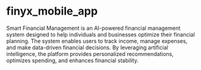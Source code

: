 # finyx_mobile_app

Smart Financial Management is an AI-powered financial management 
system designed to help individuals and businesses optimize their financial 
planning. The system enables users to track income, manage expenses, 
and make data-driven financial decisions. By leveraging artificial 
intelligence, the platform provides personalized recommendations, 
optimizes spending, and enhances financial stability. 